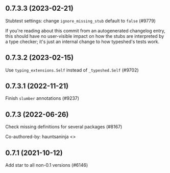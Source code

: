 ## 0.7.3.3 (2023-02-21)

Stubtest settings: change `ignore_missing_stub` default to `false` (#9779)

If you're reading about this commit from an autogenerated changelog entry, this should have no user-visible impact on how the stubs are interpreted by a type checker; it's just an internal change to how typeshed's tests work.

## 0.7.3.2 (2023-02-15)

Use `typing_extensions.Self` instead of `_typeshed.Self` (#9702)

## 0.7.3.1 (2022-11-21)

Finish `slumber` annotations (#9237)

## 0.7.3 (2022-06-26)

Check missing definitions for several packages (#8167)

Co-authored-by: hauntsaninja <>

## 0.7.1 (2021-10-12)

Add star to all non-0.1 versions (#6146)

